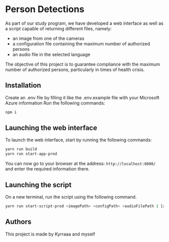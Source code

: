# Person Detections

As part of our study program, we have developed a web interface as well as a script capable of returning different files, namely:

- an image from one of the cameras
- a configuration file containing the maximum number of authorized persons
- an audio file in the selected language

The objective of this project is to guarantee compliance with the maximum number of authorized persons, particularly in times of health crisis.

## Installation

Create an .env file by filling it like the .env.example file with your Microsoft Azure information
Run the following commands:

```bash
npm i
```

## Launching the web interface

To launch the web interface, start by running the following commands:

```bash
yarn run build
yarn run start-app-prod
```

You can now go to your browser at the address: `http://localhost:8000/` and enter the required information there.

## Launching the script

On a new terminal, run the script using the following command.

```bash
yarn run start-script-prod <imagePath> <configPath> <audioFilePath | [audioFilePath, audioFilePath2, ...]>
```

## Authors

This project is made by Kyrraaa and myself
